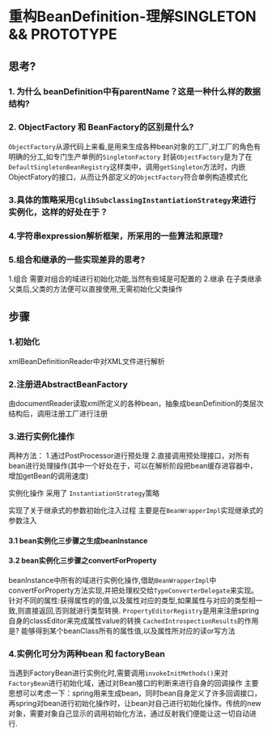 重构BeanDefinition-理解SINGLETON && PROTOTYPE
====

## 思考?

### 1. 为什么 beanDefinition中有parentName？这是一种什么样的数据结构?

### 2. ObjectFactory 和 BeanFactory的区别是什么?
`ObjectFactory`从源代码上来看,是用来生成各种bean对象的工厂,对工厂的角色有明确的分工,如专门生产单例的`SingletonFactory`
封装`ObjectFactory`是为了在`DefaultSingletonBeanRegistry`这样类中，调用`getSingleton`方法时，内嵌ObjectFatory的接口，从而让外部定义的`ObjectFactory`符合单例构造模式化

### 3.具体的策略采用`CglibSubclassingInstantiationStrategy`来进行实例化，这样的好处在于？

### 4.字符串expression解析框架，所采用的一些算法和原理?

### 5.组合和继承的一些实现差异的思考?
1.组合 需要对组合的域进行初始化功能,当然有些域是可配置的
2.继承 在子类继承父类后,父类的方法便可以直接使用,无需初始化父类操作

## 步骤

### 1.初始化 
xmlBeanDefinitionReader中对XML文件进行解析

### 2.注册进AbstractBeanFactory
由documentReader读取xml所定义的各种bean，抽象成beanDefinition的类层次结构后，调用注册工厂进行注册

### 3.进行实例化操作
两种方法：
  1.通过PostProcessor进行预处理
  2.直接调用预处理接口，对所有bean进行处理操作(其中一个好处在于，可以在解析阶段把bean缓存进容器中，增加getBean的调用速度)

实例化操作 采用了 `InstantiationStrategy`策略

实现了关于继承式的参数初始化注入过程
主要是在`BeanWrapperImpl`实现继承式的参数注入

#### 3.1 bean实例化三步骤之生成beanInstance
#### 3.2 bean实例化三步骤之convertForProperty
beanInstance中所有的域进行实例化操作,借助`BeanWrapperImpl`中convertForProperty方法实现,并把处理权交给`TypeConverterDelegate`来实现。
针对不同的属性:获得属性的的值,以及属性对应的类型,如果属性与对应的类型相一致,则直接返回,否则就进行类型转换.
`PropertyEditorRegistry`是用来注册spring自身的classEditor来完成属性value的转换 
`CachedIntrospectionResults`的作用是? 能够得到某个beanClass所有的属性值,以及属性所对应的读or写方法

### 4.实例化可分为两种bean 和 factoryBean
当遇到FactoryBean进行实例化时,需要调用`invokeInitMethods()`来对`FactoryBean`进行初始化域，通过对Bean接口的判断来进行自身的回调操作
主要思想可以考虑一下：spring用来生成bean，同时bean自身定义了许多回调接口，再spring对bean进行初始化操作时，让bean对自己进行初始化操作。传统的new对象，需要对象自己显示的调用初始化方法，通过反射我们便能让这一切自动进行.

